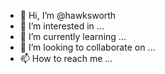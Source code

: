 - 👋 Hi, I’m @hawksworth
- 👀 I’m interested in ...
- 🌱 I’m currently learning ...
- 💞️ I’m looking to collaborate on ...
- 📫 How to reach me ...

<!---
hawksworth/hawksworth is a ✨ special ✨ repository because its `README.md` (this file) appears on your GitHub profile.
You can click the Preview link to take a look at your changes.
--->
